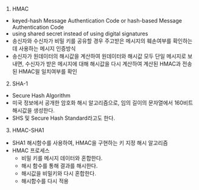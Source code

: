1. HMAC
- keyed-hash Message Authentication Code or hash-based Message Authentication Code
- using shared secret instead of using digital signatures
- 송신자와 수신자가 비밀 키를 공유할 경우 주고받은 메시지의 훼손여부를 확인하는데 사용하는 메시지 인증방식
- 송신자가 원데이터의 해시값을 계산하여 원데이터와 해시값 모두 단일 메시지로 보내면, 수신자가 받은 메시지에 대해 해시값을 다시 계산하여 계산된 HMAC과 전송된 HMAC읠 일치여부를 확인

2. SHA-1
- Secure Hash Algorithm
- 미국 정보에서 공개한 암호화 해시 알고리즘으로, 임의 길이의 문자열에서 160비트 해시값을 생성한다.
- SHS 및 Secure Hash Standard라고도 한다.

3. HMAC-SHA1
- SHA1 해시함수를 사용하여, HMAC을 구현하는 키 지정 해시 알고리즘
- HMAC 프로세스
    - 비밀 키를 메시지 데이터와 혼합한다.
    - 해시 함수를 통해 결과를 해시한다.
    - 해시값을 비밀키와 다시 혼합한다.
    - 해시함수를 다시 적용
    